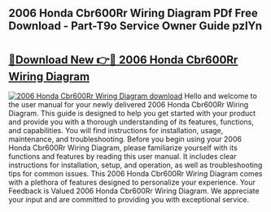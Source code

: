 ## 2006 Honda Cbr600Rr Wiring Diagram PDf Free Download - Part-T9o Service Owner Guide pzIYn

# <h2><a href="http://dfsyl1.blite.top/?on=2006+Honda+Cbr600Rr+Wiring+Diagram">🔗Download New 👉🔴 2006 Honda Cbr600Rr Wiring Diagram</a></h2>

[![2006 Honda Cbr600Rr Wiring Diagram download](https://i.imgur.com/lujVjoI.png)](http://dfsyl1.blite.top/?on=2006+Honda+Cbr600Rr+Wiring+Diagram)
Hello and welcome to the user manual for your newly delivered 2006 Honda Cbr600Rr Wiring Diagram. This guide is designed to help you get started with your product and provide you with a thorough understanding of its features, functions, and capabilities. You will find instructions for installation, usage, maintenance, and troubleshooting. Before you begin using your 2006 Honda Cbr600Rr Wiring Diagram, please familiarize yourself with its functions and features by reading this user manual. It includes clear instructions for installation, setup, and operation, as well as troubleshooting tips for common issues. This 2006 Honda Cbr600Rr Wiring Diagram comes with a plethora of features designed to personalize your experience. Your Feedback is Valued 2006 Honda Cbr600Rr Wiring Diagram. We appreciate your input and are committed to providing you with exceptional service.
